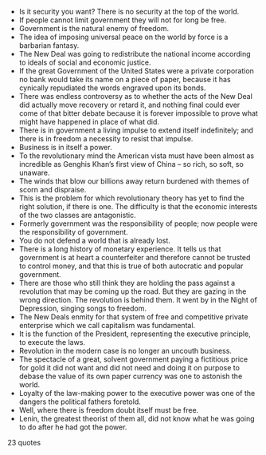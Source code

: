  - Is it security you want? There is no security at the top of the world.
 - If people cannot limit government they will not for long be free.
 - Government is the natural enemy of freedom.
 - The idea of imposing universal peace on the world by force is a barbarian fantasy.
 - The New Deal was going to redistribute the national income according to ideals of social and economic justice.
 - If the great Government of the United States were a private corporation no bank would take its name on a piece of paper, because it has cynically repudiated the words engraved upon its bonds.
 - There was endless controversy as to whether the acts of the New Deal did actually move recovery or retard it, and nothing final could ever come of that bitter debate because it is forever impossible to prove what might have happened in place of what did.
 - There is in government a living impulse to extend itself indefinitely; and there is in freedom a necessity to resist that impulse.
 - Business is in itself a power.
 - To the revolutionary mind the American vista must have been almost as incredible as Genghis Khan’s first view of China – so rich, so soft, so unaware.
 - The winds that blow our billions away return burdened with themes of scorn and dispraise.
 - This is the problem for which revolutionary theory has yet to find the right solution, if there is one. The difficulty is that the economic interests of the two classes are antagonistic.
 - Formerly government was the responsibility of people; now people were the responsibility of government.
 - You do not defend a world that is already lost.
 - There is a long history of monetary experience. It tells us that government is at heart a counterfeiter and therefore cannot be trusted to control money, and that this is true of both autocratic and popular government.
 - There are those who still think they are holding the pass against a revolution that may be coming up the road. But they are gazing in the wrong direction. The revolution is behind them. It went by in the Night of Depression, singing songs to freedom.
 - The New Deals enmity for that system of free and competitive private enterprise which we call capitalism was fundamental.
 - It is the function of the President, representing the executive principle, to execute the laws.
 - Revolution in the modern case is no longer an uncouth business.
 - The spectacle of a great, solvent government paying a fictitious price for gold it did not want and did not need and doing it on purpose to debase the value of its own paper currency was one to astonish the world.
 - Loyalty of the law-making power to the executive power was one of the dangers the political fathers foretold.
 - Well, where there is freedom doubt itself must be free.
 - Lenin, the greatest theorist of them all, did not know what he was going to do after he had got the power.

23 quotes